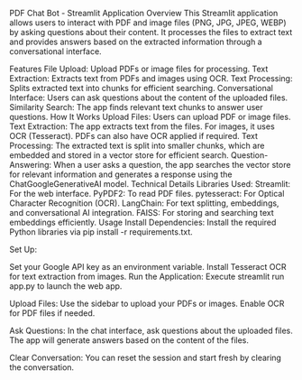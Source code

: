 PDF Chat Bot - Streamlit Application
Overview
This Streamlit application allows users to interact with PDF and image files (PNG, JPG, JPEG, WEBP) by asking questions about their content. It processes the files to extract text and provides answers based on the extracted information through a conversational interface.

Features
File Upload: Upload PDFs or image files for processing.
Text Extraction: Extracts text from PDFs and images using OCR.
Text Processing: Splits extracted text into chunks for efficient searching.
Conversational Interface: Users can ask questions about the content of the uploaded files.
Similarity Search: The app finds relevant text chunks to answer user questions.
How It Works
Upload Files: Users can upload PDF or image files.
Text Extraction: The app extracts text from the files. For images, it uses OCR (Tesseract). PDFs can also have OCR applied if required.
Text Processing: The extracted text is split into smaller chunks, which are embedded and stored in a vector store for efficient search.
Question-Answering: When a user asks a question, the app searches the vector store for relevant information and generates a response using the ChatGoogleGenerativeAI model.
Technical Details
Libraries Used:
Streamlit: For the web interface.
PyPDF2: To read PDF files.
pytesseract: For Optical Character Recognition (OCR).
LangChain: For text splitting, embeddings, and conversational AI integration.
FAISS: For storing and searching text embeddings efficiently.
Usage
Install Dependencies:
Install the required Python libraries via pip install -r requirements.txt.

Set Up:

Set your Google API key as an environment variable.
Install Tesseract OCR for text extraction from images.
Run the Application:
Execute streamlit run app.py to launch the web app.

Upload Files:
Use the sidebar to upload your PDFs or images. Enable OCR for PDF files if needed.

Ask Questions:
In the chat interface, ask questions about the uploaded files. The app will generate answers based on the content of the files.

Clear Conversation:
You can reset the session and start fresh by clearing the conversation.

